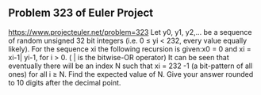 ## Problem 323 of Euler Project 
https://www.projecteuler.net/problem=323
Let y0, y1, y2,... be a sequence of random unsigned 32 bit integers
(i.e. 0 ≤ yi < 232, every value equally likely).
For the sequence xi the following recursion is given:x0 = 0 and
xi = xi-1| yi-1, for i > 0. ( | is the bitwise-OR operator)
It can be seen that eventually there will be an index N such that xi = 232 -1 (a bit-pattern of all ones) for all i ≥ N.
Find the expected value of N. 
Give your answer rounded to 10 digits after the decimal point.